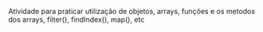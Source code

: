 <p>Atividade para praticar utilização de objetos, arrays, funções e os metodos dos arrays, filter(), findIndex(), map(), etc</p>